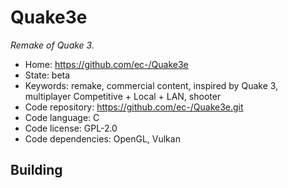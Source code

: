 # Quake3e

_Remake of Quake 3._

- Home: https://github.com/ec-/Quake3e
- State: beta
- Keywords: remake, commercial content, inspired by Quake 3, multiplayer Competitive + Local + LAN, shooter
- Code repository: https://github.com/ec-/Quake3e.git
- Code language: C
- Code license: GPL-2.0
- Code dependencies: OpenGL, Vulkan

## Building
